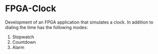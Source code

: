 # FPGA-Clock

Development of an FPGA application that simulates a clock. In addition to dialing the time has the following modes:
1. Stopwatch
2. Countdown
3. Alarm

